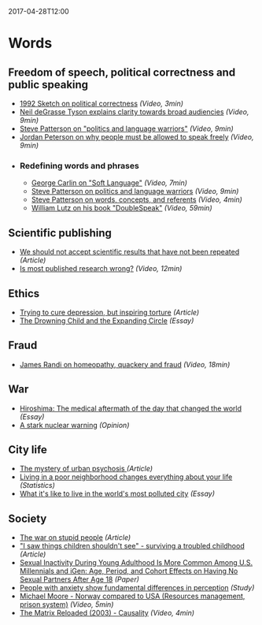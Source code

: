 2017-04-28T12:00
# Words

## Freedom of speech, political correctness and public speaking
* [1992 Sketch on political correctness](https://www.youtube.com/watch?v=77M2e3APoXk) _(Video, 3min)_
* [Neil deGrasse Tyson explains clarity towards broad audiencies](https://www.youtube.com/watch?v=XkjxVTeQp-I) _(Video, 9min)_
* [Steve Patterson on "politics and language warriors"](https://youtu.be/Hmlnakt-HVg) _(Video, 9min)_
* [Jordan Peterson on why people must be allowed to speak freely](https://youtu.be/G59QpvdQa5w) _(Video, 9min)_
* ### Redefining words and phrases
  * [George Carlin on "Soft Language"](https://www.youtube.com/watch?v=h67k9eEw9AY) _(Video, 7min)_
  * [Steve Patterson on politics and language warriors](https://www.youtube.com/watch?v=Hmlnakt-HVg) _(Video, 9min)_
  * [Steve Patterson on words, concepts, and referents](https://www.youtube.com/watch?v=_8j9gkc-zjk) _(Video, 4min)_
  * [William Lutz on his book "DoubleSpeak"](https://youtu.be/8ZpIv7T8oEY) _(Video, 59min)_

## Scientific publishing
* [We should not accept scientific results that have not been repeated](http://nautil.us/blog/we-should-not-accept-scientific-results-that-have-not-been-repeated) _(Article)_
* [Is most published research wrong?](https://www.youtube.com/watch?v=42QuXLucH3Q) _(Video, 12min)_

## Ethics
* [Trying to cure depression, but inspiring torture](http://www.newyorker.com/science/maria-konnikova/theory-psychology-justified-torture) _(Article)_
* [The Drowning Child and the Expanding Circle](https://www.utilitarian.net/singer/by/199704--.htm) _(Essay)_

## Fraud
* [James Randi on homeopathy, quackery and fraud](https://youtu.be/c0Z7KeNCi7g) _(Video, 18min)_

## War
* [Hiroshima: The medical aftermath of the day that changed the world](http://hiroshima.australiandoctor.com.au/#c1) _(Essay)_
* [A stark nuclear warning](http://www.nybooks.com/articles/2016/07/14/a-stark-nuclear-warning/) _(Opinion)_

## City life
* [The mystery of urban psychosis ](https://www.theatlantic.com/health/archive/2016/07/the-enigma-of-urban-psychosis/491141/?single_page=true) _(Article)_
* [Living in a poor neighborhood changes everything about your life](http://www.vox.com/2016/6/6/11852640/cartoon-poor-neighborhoods) _(Statistics)_
* [What it's like to live in the world's most polluted city](http://news.nationalgeographic.com/2016/04/160425-new-delhi-most-polluted-city-matthieu-paley/) _(Essay)_

## Society
* [The war on stupid people](https://www.theatlantic.com/magazine/archive/2016/07/the-war-on-stupid-people/485618/?single_page=true) _(Article)_
* ["I saw things children shouldn't see" - surviving a troubled childhood](https://mosaicscience.com/story/surviving-troubled-childhood-resilience-neglect-adversity) _(Article)_
* [Sexual Inactivity During Young Adulthood Is More Common Among U.S. Millennials and iGen: Age, Period, and Cohort Effects on Having No Sexual Partners After Age 18](http://link.springer.com/article/10.1007/s10508-016-0798-z) _(Paper)_
* [People with anxiety show fundamental differences in perception](https://www.eurekalert.org/pub_releases/2016-03/cp-pwa022516.php) _(Study)_
* [Michael Moore - Norway compared to USA (Resources management, prison system)](https://www.youtube.com/watch?v=QbJaGIyM65k) _(Video, 5min)_
* [The Matrix Reloaded (2003) - Causality](https://www.youtube.com/watch?v=U24-PF0_Zj4) _(Video, 4min)_

